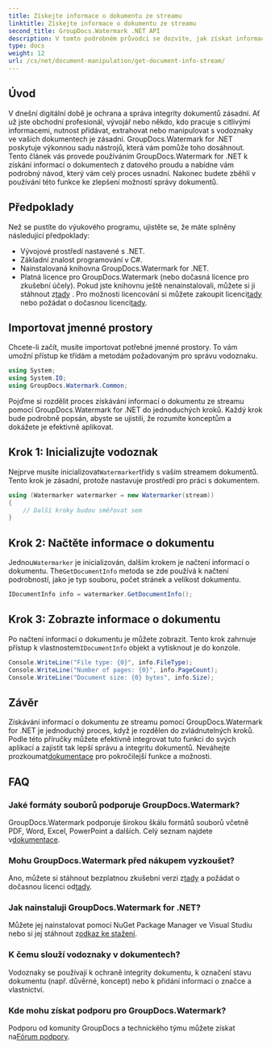 ```yaml
---
title: Získejte informace o dokumentu ze streamu
linktitle: Získejte informace o dokumentu ze streamu
second_title: GroupDocs.Watermark .NET API
description: V tomto podrobném průvodci se dozvíte, jak získat informace o dokumentu ze streamu pomocí GroupDocs.Watermark for .NET. Vaše možnosti správy dokumentů bez námahy.
type: docs
weight: 12
url: /cs/net/document-manipulation/get-document-info-stream/
---
```

## Úvod
V dnešní digitální době je ochrana a správa integrity dokumentů zásadní. Ať už jste obchodní profesionál, vývojář nebo někdo, kdo pracuje s citlivými informacemi, nutnost přidávat, extrahovat nebo manipulovat s vodoznaky ve vašich dokumentech je zásadní. GroupDocs.Watermark for .NET poskytuje výkonnou sadu nástrojů, která vám pomůže toho dosáhnout. Tento článek vás provede používáním GroupDocs.Watermark for .NET k získání informací o dokumentech z datového proudu a nabídne vám podrobný návod, který vám celý proces usnadní. Nakonec budete zběhlí v používání této funkce ke zlepšení možností správy dokumentů.
## Předpoklady
Než se pustíte do výukového programu, ujistěte se, že máte splněny následující předpoklady:
- Vývojové prostředí nastavené s .NET.
- Základní znalost programování v C#.
- Nainstalovaná knihovna GroupDocs.Watermark for .NET.
- Platná licence pro GroupDocs.Watermark (nebo dočasná licence pro zkušební účely).
 Pokud jste knihovnu ještě nenainstalovali, můžete si ji stáhnout z[tady](https://releases.groupdocs.com/Watermark/net/) . Pro možnosti licencování si můžete zakoupit licenci[tady](https://purchase.groupdocs.com/buy) nebo požádat o dočasnou licenci[tady](https://purchase.groupdocs.com/temporary-license/).
## Importovat jmenné prostory
Chcete-li začít, musíte importovat potřebné jmenné prostory. To vám umožní přístup ke třídám a metodám požadovaným pro správu vodoznaku.
```csharp
using System;
using System.IO;
using GroupDocs.Watermark.Common;
```
Pojďme si rozdělit proces získávání informací o dokumentu ze streamu pomocí GroupDocs.Watermark for .NET do jednoduchých kroků. Každý krok bude podrobně popsán, abyste se ujistili, že rozumíte konceptům a dokážete je efektivně aplikovat.
## Krok 1: Inicializujte vodoznak
 Nejprve musíte inicializovat`Watermarker`třídy s vaším streamem dokumentů. Tento krok je zásadní, protože nastavuje prostředí pro práci s dokumentem.
```csharp
using (Watermarker watermarker = new Watermarker(stream))
{
    // Další kroky budou směřovat sem
}
```
## Krok 2: Načtěte informace o dokumentu
 Jednou`Watermarker` je inicializován, dalším krokem je načtení informací o dokumentu. The`GetDocumentInfo` metoda se zde používá k načtení podrobností, jako je typ souboru, počet stránek a velikost dokumentu.
```csharp
IDocumentInfo info = watermarker.GetDocumentInfo();
```
## Krok 3: Zobrazte informace o dokumentu
 Po načtení informací o dokumentu je můžete zobrazit. Tento krok zahrnuje přístup k vlastnostem`IDocumentInfo` objekt a vytisknout je do konzole.
```csharp
Console.WriteLine("File type: {0}", info.FileType);
Console.WriteLine("Number of pages: {0}", info.PageCount);
Console.WriteLine("Document size: {0} bytes", info.Size);
```

## Závěr
 Získávání informací o dokumentu ze streamu pomocí GroupDocs.Watermark for .NET je jednoduchý proces, když je rozdělen do zvládnutelných kroků. Podle této příručky můžete efektivně integrovat tuto funkci do svých aplikací a zajistit tak lepší správu a integritu dokumentů. Neváhejte prozkoumat[dokumentace](https://reference.groupdocs.com/Watermark/net/) pro pokročilejší funkce a možnosti.
## FAQ
### Jaké formáty souborů podporuje GroupDocs.Watermark?
 GroupDocs.Watermark podporuje širokou škálu formátů souborů včetně PDF, Word, Excel, PowerPoint a dalších. Celý seznam najdete v[dokumentace](https://reference.groupdocs.com/Watermark/net/).
### Mohu GroupDocs.Watermark před nákupem vyzkoušet?
 Ano, můžete si stáhnout bezplatnou zkušební verzi z[tady](https://releases.groupdocs.com/) a požádat o dočasnou licenci od[tady](https://purchase.groupdocs.com/temporary-license/).
### Jak nainstaluji GroupDocs.Watermark for .NET?
 Můžete jej nainstalovat pomocí NuGet Package Manager ve Visual Studiu nebo si jej stáhnout z[odkaz ke stažení](https://releases.groupdocs.com/Watermark/net/).
### K čemu slouží vodoznaky v dokumentech?
Vodoznaky se používají k ochraně integrity dokumentu, k označení stavu dokumentu (např. důvěrné, koncept) nebo k přidání informací o značce a vlastnictví.
### Kde mohu získat podporu pro GroupDocs.Watermark?
 Podporu od komunity GroupDocs a technického týmu můžete získat na[Fórum podpory](https://forum.groupdocs.com/c/watermark/19).